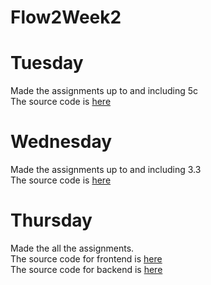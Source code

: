 # Flow2Week2

<h1>Tuesday</h1>
Made the assignments up to and including 5c<br>
The source code is <a href ="https://github.com/drh89/Flow2Week2/tree/master/JsFlow2"> here<a/>
  
<h1>Wednesday</h1>
Made the assignments up to and including 3.3<br>
The source code is <a href ="https://github.com/drh89/Flow2Week2/tree/master/AJAX"> here<a/>
  
<h1>Thursday</h1>
Made the all the assignments.<br>
The source code for frontend is <a href ="https://github.com/drh89/Flow2Week2/tree/master/SOPandCORSFront"> here<a/><br>
The source code for backend is  <a href ="https://github.com/drh89/Flow2Week2/tree/master/SOPandCORSback"> here<a/>
  
  

  
    
     
